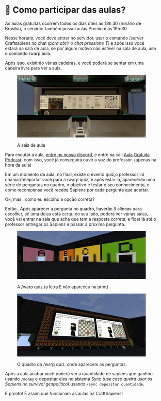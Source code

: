 # 📔 Como participar das aulas?

As aulas gratuitas ocorrem todos os dias úteis ás 18h:30 (horário de Brasilia), o servidor também possuí aulas Premium às 19h:30.

Nesse horário, você deve entrar no servidor, usar o comando /server Craftsapiens no chat _(para abrir o chat pressione T)_ e após isso você estará na sala de aula, se por algum motivo não estiver na sala de aula, use o comando /warp aula.

Após isso, existirão várias cadeiras, e você poderá se sentar em uma cadeira livre para ver a aula.



<figure><img src=".gitbook/assets/Screenshot_13.png" alt=""><figcaption><p>A sala de aula</p></figcaption></figure>

Para escutar a aula, [entre no nosso discord](https://discord.gg/RRz9Z9HGnR), e entre na call [Aula Gratuita Podcast](https://discord.com/channels/892472046729179136/939947056829702204), com isso, você já conseguirá ouvir a voz do professor. (apenas na hora da aula)

Em um momento da aula, no final, existe o evento quiz,o professor irá chamar/teleportar você para a /warp quiz, e após estar lá, aparecerão uma série de perguntas no quadro, o objetivo é testar o seu conhecimento, e como recompensa você recebe Sapiens por cada pergunta que acertar.

Ok, mas , como eu escolho a opção correta?

Então.. Após aparecer a pergunta no quadro, haverão 5 alíneas para escolher, só uma delas está certa, do seu lado, poderá ver várias salas, você vai entrar na sala que acha que tem a resposta correta, e ficar lá até o professor entregar os Sapiens e passar á proxima pergunta.



<figure><img src=".gitbook/assets/Screenshot_11.png" alt=""><figcaption><p>A /warp quiz (a letra E não apareceu na print)</p></figcaption></figure>



<figure><img src=".gitbook/assets/Screenshot_12.png" alt=""><figcaption><p>O quadro da /warp quiz, onde aparecem as perguntas.</p></figcaption></figure>



Após a aula acabar você poderá ver a quantidade de sapiens que ganhou usando `/money` e depositar eles no sistema Sync _(use caso queira usar os Sapiens no survival geopolitico)_ usando `/sync depositar quantidade`.

E pronto! É assim que funcionam as aulas na CraftSapiens!

